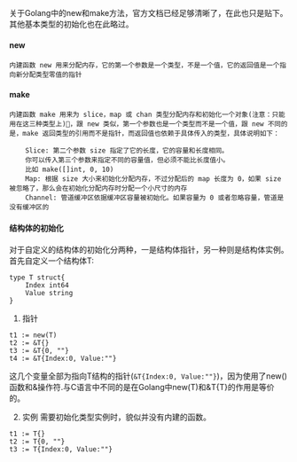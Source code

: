 <!--
{
"author": "ckeyer",
"name": "20150706",
"head": "http://blog.ckeyer.com/blog/img/logo_l.jpg",
"date": "2015-07-06",
"title": "Golang中类型的初始化",
"tags": ["编程语言", "Golang"],
"category": ["学习笔记"],
"status": "publish",
"summary": "Go 语言中的 new 和 make ,一直是新手比较容易混淆的东西，咋一看很相似。不过解释两者之间的不同也非常容易。"
}
-->

关于Golang中的new和make方法，官方文档已经足够清晰了，在此也只是贴下。其他基本类型的初始化也在此略过。
#### new 
	内建函数 new 用来分配内存，它的第一个参数是一个类型，不是一个值，它的返回值是一个指向新分配类型零值的指针
	
#### make
	内建函数 make 用来为 slice，map 或 chan 类型分配内存和初始化一个对象(注意：只能用在这三种类型上)，跟 new 类似，第一个参数也是一个类型而不是一个值，跟 new 不同的是，make 返回类型的引用而不是指针，而返回值也依赖于具体传入的类型，具体说明如下：
	
		Slice: 第二个参数 size 指定了它的长度，它的容量和长度相同。
		你可以传入第三个参数来指定不同的容量值，但必须不能比长度值小。
		比如 make([]int, 0, 10)
		Map: 根据 size 大小来初始化分配内存，不过分配后的 map 长度为 0，如果 size 被忽略了，那么会在初始化分配内存时分配一个小尺寸的内存
		Channel: 管道缓冲区依据缓冲区容量被初始化。如果容量为 0 或者忽略容量，管道是没有缓冲区的
 
#### 结构体的初始化
对于自定义的结构体的初始化分两种，一是结构体指针，另一种则是结构体实例。
首先自定义一个结构体T:

```
type T struct{
	Index int64
	Value string
}
```
1. 指针

```
t1 := new(T)
t2 := &T{}
t3 := &T{0, ""}
t4 := &T{Index:0, Value:""}
```
这几个变量全部为指向T结构的指针(```&T{Index:0, Value:""}```)，因为使用了new()函数和&操作符.与C语言中不同的是在Golang中new(T)和&T{T}的作用是等价的。

2. 实例
需要初始化类型实例时，貌似并没有内建的函数。

```
t1 := T{}
t2 := T{0, ""}
t3 := T{Index:0, Value:""}
```


